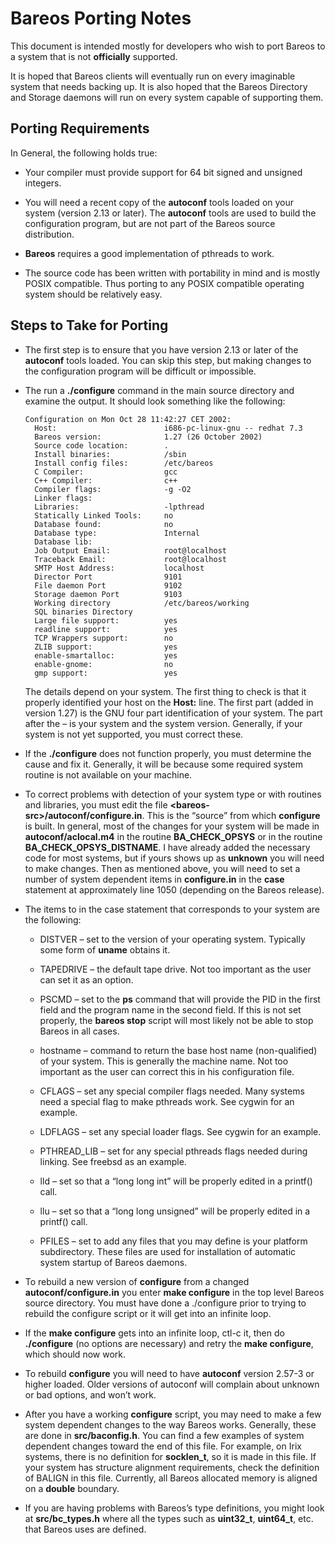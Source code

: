 Bareos Porting Notes
====================

This document is intended mostly for developers who wish to port Bareos
to a system that is not <span>**officially**</span> supported.

It is hoped that Bareos clients will eventually run on every imaginable
system that needs backing up. It is also hoped
that the Bareos Directory and Storage daemons will run on every system
capable of supporting them.

Porting Requirements
--------------------

In General, the following holds true:

-   Your compiler must provide support for 64 bit signed and unsigned
    integers.

-   You will need a recent copy of the <span>**autoconf**</span> tools
    loaded on your system (version 2.13 or later). The
    <span>**autoconf**</span> tools are used to build the configuration
    program, but are not part of the Bareos source distribution.

-   <span>**Bareos**</span> requires a good implementation of pthreads
    to work.

-   The source code has been written with portability in mind and is
    mostly POSIX compatible. Thus porting to any POSIX compatible
    operating system should be relatively easy.

Steps to Take for Porting
-------------------------

-   The first step is to ensure that you have version 2.13 or later of
    the <span>**autoconf**</span> tools loaded. You can skip this step,
    but making changes to the configuration program will be difficult or
    impossible.

-   The run a <span>**./configure**</span> command in the main source
    directory and examine the output. It should look something like the
    following:

        Configuration on Mon Oct 28 11:42:27 CET 2002:
          Host:                        i686-pc-linux-gnu -- redhat 7.3
          Bareos version:              1.27 (26 October 2002)
          Source code location:        .
          Install binaries:            /sbin
          Install config files:        /etc/bareos
          C Compiler:                  gcc
          C++ Compiler:                c++
          Compiler flags:              -g -O2
          Linker flags:
          Libraries:                   -lpthread
          Statically Linked Tools:     no
          Database found:              no
          Database type:               Internal
          Database lib:
          Job Output Email:            root@localhost
          Traceback Email:             root@localhost
          SMTP Host Address:           localhost
          Director Port                9101
          File daemon Port             9102
          Storage daemon Port          9103
          Working directory            /etc/bareos/working
          SQL binaries Directory
          Large file support:          yes
          readline support:            yes
          TCP Wrappers support:        no
          ZLIB support:                yes
          enable-smartalloc:           yes
          enable-gnome:                no
          gmp support:                 yes

    The details depend on your system. The first thing to check is that
    it properly identified your host on the <span>**Host:**</span> line.
    The first part (added in version 1.27) is the GNU four part
    identification of your system. The part after the – is your system
    and the system version. Generally, if your system is not yet
    supported, you must correct these.

-   If the <span>**./configure**</span> does not function properly, you
    must determine the cause and fix it. Generally, it will be because
    some required system routine is not available on your machine.

-   To correct problems with detection of your system type or with
    routines and libraries, you must edit the file
    <span>**<span>\<</span>bareos-src<span>\></span>/autoconf/configure.in**</span>.
    This is the “source” from which <span>**configure**</span> is built.
    In general, most of the changes for your system will be made in
    <span>**autoconf/aclocal.m4**</span> in the routine
    <span>**BA\_CHECK\_OPSYS**</span> or in the routine
    <span>**BA\_CHECK\_OPSYS\_DISTNAME**</span>. I have already added
    the necessary code for most systems, but if yours shows up as
    <span>**unknown**</span> you will need to make changes. Then as
    mentioned above, you will need to set a number of system dependent
    items in <span>**configure.in**</span> in the <span>**case**</span>
    statement at approximately line 1050 (depending on the Bareos
    release).

-   The items to in the case statement that corresponds to your system
    are the following:

    -   DISTVER – set to the version of your operating system. Typically
        some form of <span>**uname**</span> obtains it.

    -   TAPEDRIVE – the default tape drive. Not too important as the
        user can set it as an option.

    -   PSCMD – set to the <span>**ps**</span> command that will provide
        the PID in the first field and the program name in the second
        field. If this is not set properly, the <span>**bareos
        stop**</span> script will most likely not be able to stop Bareos
        in all cases.

    -   hostname – command to return the base host name (non-qualified)
        of your system. This is generally the machine name. Not too
        important as the user can correct this in his configuration
        file.

    -   CFLAGS – set any special compiler flags needed. Many systems
        need a special flag to make pthreads work. See cygwin for an
        example.

    -   LDFLAGS – set any special loader flags. See cygwin for an
        example.

    -   PTHREAD\_LIB – set for any special pthreads flags needed during
        linking. See freebsd as an example.

    -   lld – set so that a “long long int” will be properly edited in a
        printf() call.

    -   llu – set so that a “long long unsigned” will be properly edited
        in a printf() call.

    -   PFILES – set to add any files that you may define is your
        platform subdirectory. These files are used for installation of
        automatic system startup of Bareos daemons.

-   To rebuild a new version of <span>**configure**</span> from a
    changed <span>**autoconf/configure.in**</span> you enter
    <span>**make configure**</span> in the top level Bareos source
    directory. You must have done a ./configure prior to trying to
    rebuild the configure script or it will get into an infinite loop.

-   If the <span>**make configure**</span> gets into an infinite loop,
    ctl-c it, then do <span>**./configure**</span> (no options are
    necessary) and retry the <span>**make configure**</span>, which
    should now work.

-   To rebuild <span>**configure**</span> you will need to have
    <span>**autoconf**</span> version 2.57-3 or higher loaded. Older
    versions of autoconf will complain about unknown or bad options, and
    won’t work.

-   After you have a working <span>**configure**</span> script, you may
    need to make a few system dependent changes to the way Bareos works.
    Generally, these are done in <span>**src/baconfig.h**</span>. You
    can find a few examples of system dependent changes toward the end
    of this file. For example, on Irix systems, there is no definition
    for <span>**socklen\_t**</span>, so it is made in this file. If your
    system has structure alignment requirements, check the definition of
    BALIGN in this file. Currently, all Bareos allocated memory is
    aligned on a <span>**double**</span> boundary.

-   If you are having problems with Bareos’s type definitions, you might
    look at <span>**src/bc\_types.h**</span> where all the types such as
    <span>**uint32\_t**</span>, <span>**uint64\_t**</span>, etc. that
    Bareos uses are defined.


